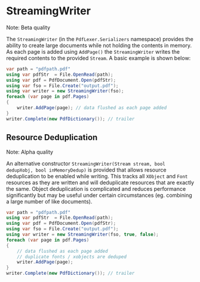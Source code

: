 # StreamingWriter

Note: Beta quality

The `StreamingWriter` (in the `PdfLexer.Serializers` namespace) provides the ability to create large documents while not holding the contents in memory. As each page is added using `AddPage()` the `StreamingWriter` writes the required contents to the provided `Stream`. A basic example is shown below:

```csharp
var path = "pdfpath.pdf"
using var pdfStr  = File.OpenRead(path);
using var pdf = PdfDocument.Open(pdfStr);
using var fso = File.Create("output.pdf");
using var writer = new StreamingWriter(fso);
foreach (var page in pdf.Pages)
{
    writer.AddPage(page); // data flushed as each page added
}
writer.Complete(new PdfDictionary()); // trailer
```

## Resource Deduplication

Note: Alpha quality

An alternative constructor `StreamingWriter(Stream stream, bool dedupXobj, bool inMemoryDedup)` is provided that allows resource deduplication to be enabled while writing. This tracks all `XObject` and `Font` resources as they are written and will deduplicate resources that are exactly the same. Object deduplication is complicated and reduces performance significantly but may be useful under certain circumstances (eg. combining a large number of like documents).

```csharp
var path = "pdfpath.pdf"
using var pdfStr  = File.OpenRead(path);
using var pdf = PdfDocument.Open(pdfStr);
using var fso = File.Create("output.pdf");
using var writer = new StreamingWriter(fso, true, false);
foreach (var page in pdf.Pages)
{
    // data flushed as each page added
    // duplicate fonts / xobjects are deduped
    writer.AddPage(page);
}
writer.Complete(new PdfDictionary()); // trailer
```
